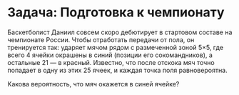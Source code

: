 # Задача: Подготовка к чемпионату
Баскетболист Даниил совсем скоро дебютирует в стартовом составе на чемпионате России.
Чтобы отработать передачи от пола, он тренируется так:
ударяет мячом рядом с размеченной зоной 5×5, где всего 4 ячейки окрашены в синий (позиции его сокомандников), а остальные 21 — в красный.
Известно, что после отскока мяч точно попадает в одну из этих 25 ячеек, и каждая точка поля равновероятна.

Какова вероятность, что мяч окажется в синей ячейке?
